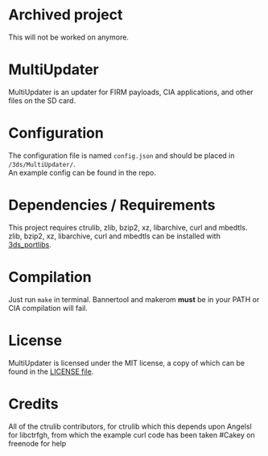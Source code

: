 # Archived project
This will not be worked on anymore.

# MultiUpdater
MultiUpdater is an updater for FIRM payloads, CIA applications, and other files on the SD card.

# Configuration
The configuration file is named `config.json` and should be placed in `/3ds/MultiUpdater/`.  
An example config can be found in the repo.

# Dependencies / Requirements
This project requires ctrulib, zlib, bzip2, xz, libarchive, curl and mbedtls.
zlib, bzip2, xz, libarchive, curl and mbedtls can be installed with [3ds_portlibs](https://github.com/devkitPro/3ds_portlibs).

# Compilation
Just run `make` in terminal. Bannertool and makerom **must** be in your PATH or CIA compilation will fail.

# License
MultiUpdater is licensed under the MIT license, a copy of which can be found in the [LICENSE file](../blob/master/LICENSE).  

# Credits
All of the ctrulib contributors, for ctrulib which this depends upon
Angelsl for libctrfgh, from which the example curl code has been taken
\#Cakey on freenode for help

